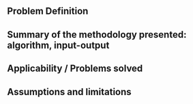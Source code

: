 ## Problem Definition


## Summary of the methodology presented: algorithm, input-output

## Applicability / Problems solved 

## Assumptions and limitations

